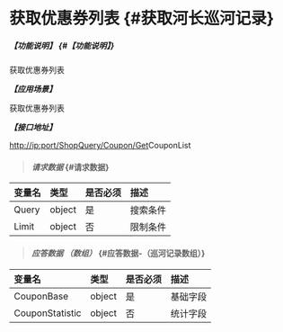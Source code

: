 # 获取优惠券列表 {#获取河长巡河记录}

##### _【功能说明】_ {#【功能说明】}

获取优惠券列表

_**【应用场景】**_

获取优惠券列表

_**【接口地址】**_

[http://ip:port/ShopQuery/Coupon/Get](http://ip:port/HMQuery/PatrolRiver/GetPatrolRivers)CouponList

> #### _请求数据_ {#请求数据}

| 变量名 | 类型 | 是否必须 | 描述 |
| :--- | :--- | :--- | :--- |
| Query | object | 是 | 搜索条件 |
| Limit | object | 否 | 限制条件 |

> #### _应答数据 （数组）_ {#应答数据-（巡河记录数组）}

| 变量名 | 类型 | 是否必须 | 描述 |
| :--- | :--- | :--- | :--- |
| CouponBase | object | 是 | 基础字段 |
| CouponStatistic | object | 否 | 统计字段 |



